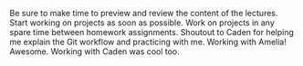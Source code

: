 Be sure to make time to preview and review the content of the lectures.
Start working on projects as soon as possible.
Work on projects in any spare time between homework assignments.
Shoutout to Caden for helping me explain the Git workflow and practicing with me.
Working with Amelia! Awesome.
Working with Caden was cool too.
